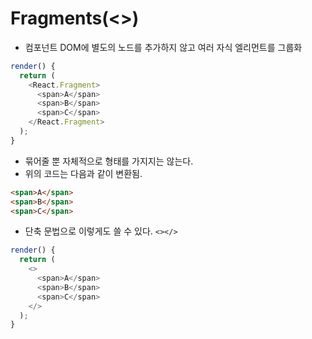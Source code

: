 # Fragments(<>)
- 컴포넌트 DOM에 별도의 노드를 추가하지 않고 여러 자식 엘리먼트를 그룹화

```javascript
render() {
  return (
    <React.Fragment>
      <span>A</span>
      <span>B</span>
      <span>C</span>
    </React.Fragment>
  );
}
```

- 묶어줄 뿐 자체적으로 형태를 가지지는 않는다.
- 위의 코드는 다음과 같이 변환됨.
```html
<span>A</span>
<span>B</span>
<span>C</span>
```

- 단축 문법으로 이렇게도 쓸 수 있다. `<></>`
```javascript
render() {
  return (
    <>
      <span>A</span>
      <span>B</span>
      <span>C</span>
    </>
  );
}
```
